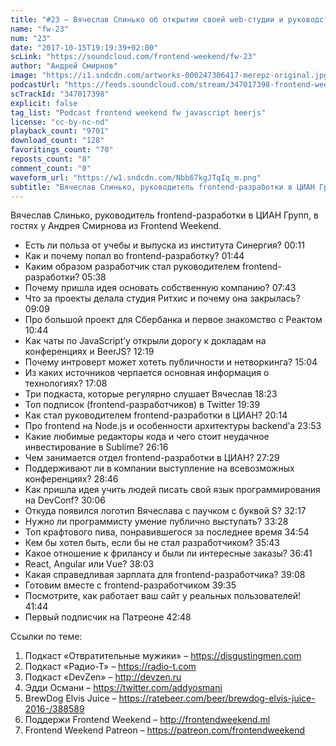 ```yaml
---
title: "#23 – Вячеслав Слинько об открытии своей web-студии и руководстве frontend-разработки"
name: "fw-23"
num: "23"
date: "2017-10-15T19:19:39+02:00"
scLink: "https://soundcloud.com/frontend-weekend/fw-23"
author: "Андрей Смирнов"
image: "https://i1.sndcdn.com/artworks-000247306417-merepz-original.jpg"
podcastUrl: "https://feeds.soundcloud.com/stream/347017398-frontend-weekend-fw-23.m4a"
scTrackId: "347017398"
explicit: false
tag_list: "Podcast frontend weekend fw javascript beerjs"
license: "cc-by-nc-nd"
playback_count: "9701"
download_count: "128"
favoritings_count: "70"
reposts_count: "8"
comment_count: "0"
waveform_url: "https://w1.sndcdn.com/Nbb67kgJTqIq_m.png"
subtitle: "Вячеслав Слинько, руководитель frontend-разработки в ЦИАН Групп, в гостях у Андрея Смирнова из Frontend Weekend."
---
```


Вячеслав Слинько, руководитель frontend-разработки в ЦИАН Групп, в гостях у Андрея Смирнова из Frontend Weekend.

- Есть ли польза от учебы и выпуска из института Синергия? <timecode sec="11">00:11</timecode>
- Как и почему попал во frontend-разработку? <timecode sec="104">01:44</timecode>
- Каким образом разработчик стал руководителем frontend-разработки? <timecode sec="338">05:38</timecode>
- Почему пришла идея основать собственную компанию? <timecode sec="463">07:43</timecode>
- Что за проекты делала студия Ритхис и почему она закрылась? <timecode sec="549">09:09</timecode>
- Про большой проект для Сбербанка и первое знакомство с Реактом <timecode sec="644">10:44</timecode>
- Как чаты по JavaScript’у открыли дорогу к докладам на конференциях и BeerJS? <timecode sec="739">12:19</timecode>
- Почему интроверт может хотеть публичности и нетворкинга? <timecode sec="904">15:04</timecode>
- Из каких источников черпается основная информация о технологиях? <timecode sec="1028">17:08</timecode>
- Три подкаста, которые регулярно слушает Вячеслав <timecode sec="1103">18:23</timecode>
- Топ подписок (frontend-разработчиков) в Twitter <timecode sec="1179">19:39</timecode>
- Как стал руководителем frontend-разработки в ЦИАН? <timecode sec="1214">20:14</timecode>
- Про frontend на Node.js и особенности архитектуры backend’а <timecode sec="1433">23:53</timecode>
- Какие любимые редакторы кода и чего стоит неудачное инвестирование в Sublime? <timecode sec="1576">26:16</timecode>
- Чем занимается отдел frontend-разработки в ЦИАН? <timecode sec="1649">27:29</timecode>
- Поддерживают ли в компании выступление на всевозможных конференциях? <timecode sec="1726">28:46</timecode>
- Как пришла идея учить людей писать свой язык программирования на DevConf? <timecode sec="1806">30:06</timecode>
- Откуда появился логотип Вячеслава с паучком с буквой S? <timecode sec="1937">32:17</timecode>
- Нужно ли программисту умение публично выступать? <timecode sec="2008">33:28</timecode>
- Топ крафтового пива, понравившегося за последнее время <timecode sec="2094">34:54</timecode>
- Кем бы хотел быть, если бы не стал разработчиком? <timecode sec="2143">35:43</timecode>
- Какое отношение к фрилансу и были ли интересные заказы? <timecode sec="2201">36:41</timecode>
- React, Angular или Vue? <timecode sec="2283">38:03</timecode>
- Какая справедливая зарплата для frontend-разработчика? <timecode sec="2348">39:08</timecode>
- Готовим вместе с frontend-разработчиком <timecode sec="2375">39:35</timecode>
- Посмотрите, как работает ваш сайт у реальных пользователей! <timecode sec="2504">41:44</timecode>
- Первый подписчик на Патреоне <timecode sec="2568">42:48</timecode>

Ссылки по теме:

1. Подкаст «Отвратительные мужики» – <https://disgustingmen.com>
2. Подкаст «Радио-Т» – <https://radio-t.com>
3. Подкаст «DevZen» – <http://devzen.ru>
4. Эдди Османи – <https://twitter.com/addyosmani>
5. BrewDog Elvis Juice – <https://ratebeer.com/beer/brewdog-elvis-juice-2016-/388589>
6. Поддержи Frontend Weekend – <http://frontendweekend.ml>
7. Frontend Weekend Patreon – <https://patreon.com/frontendweekend>
